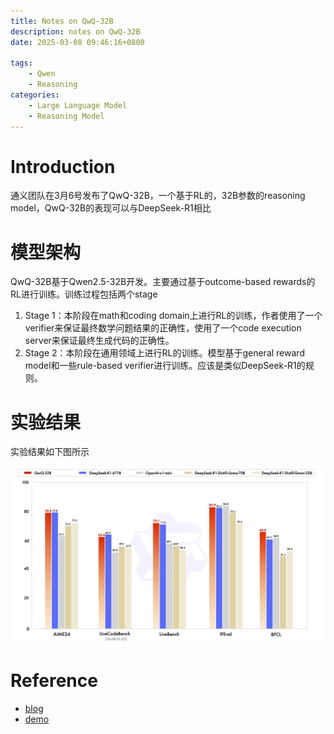 ```yaml
---
title: Notes on QwQ-32B
description: notes on QwQ-32B
date: 2025-03-08 09:46:16+0800

tags: 
    - Qwen
    - Reasoning
categories:
    - Large Language Model 
    - Reasoning Model
---
```


# Introduction

通义团队在3月6号发布了QwQ-32B，一个基于RL的，32B参数的reasoning model，QwQ-32B的表现可以与DeepSeek-R1相比

# 模型架构

QwQ-32B基于Qwen2.5-32B开发。主要通过基于outcome-based rewards的RL进行训练。训练过程包括两个stage

1. Stage 1：本阶段在math和coding domain上进行RL的训练，作者使用了一个verifier来保证最终数学问题结果的正确性，使用了一个code execution server来保证最终生成代码的正确性。
2. Stage 2：本阶段在通用领域上进行RL的训练。模型基于general reward model和一些rule-based verifier进行训练。应该是类似DeepSeek-R1的规则。

# 实验结果

实验结果如下图所示

![QwQ_evaluation](qwq-32b-final.jpg)

# Reference

- [blog](https://qwenlm.github.io/blog/qwq-32b/)
- [demo](https://chat.qwen.ai/?models=Qwen2.5-Plus)
